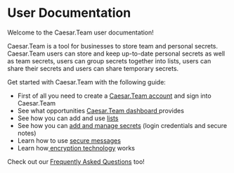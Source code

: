 # User Documentation

Welcome to the Caesar.Team user documentation!

Caesar.Team is a tool for businesses to store team and personal secrets. Caesar.Team users can store and keep up-to-date personal secrets as well as team secrets, users can group secrets together into lists, users can share their secrets and users can share temporary secrets.

Get started with Caesar.Team with the following guide:

* First of all you need to create a [Caesar.Team account](https://github.com/caesar-team/docs/blob/master/user_docs/account.md) and sign into Caesar.Team
* See what opportunities [Caesar.Team dashboard ](https://github.com/caesar-team/docs/blob/master/user_docs/dashboard.md#dashboard)provides
* See how you can add and use [lists](https://github.com/caesar-team/docs/blob/master/user_docs/items.md#lists)
* See how you can [add and manage secrets](https://github.com/caesar-team/docs/blob/master/user_docs/items.md#working-with-secrets) \(login credentials and secure notes\)
* Learn how to use [secure messages](https://github.com/caesar-team/docs/blob/master/user_docs/secure_messages.md)
* Learn how[ encryption technology](https://github.com/caesar-team/docs/blob/master/user_docs/encryption.md) works

 Check out our [Frequently Asked Questions](https://github.com/caesar-team/docs/blob/master/faq.md) too!


